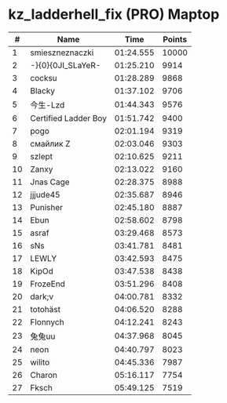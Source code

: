 # kz_ladderhell_fix (PRO) Maptop

|  # | Name | Time | Points |
|-------------- | -------------- | -------------- | -------------- | 
| 1 | smieszneznaczki | 01:24.555 | 10000 | 
| 2 | -}{0}{0JI_SLaYeR- | 01:25.210 | 9914 | 
| 3 | cocksu | 01:28.289 | 9868 | 
| 4 | Blacky | 01:37.102 | 9706 | 
| 5 | 今生-Lzd | 01:44.343 | 9576 | 
| 6 | Certified Ladder Boy | 01:51.742 | 9400 | 
| 7 | pogo | 02:01.194 | 9319 | 
| 8 | смайлик Z | 02:03.046 | 9303 | 
| 9 | szlept | 02:10.625 | 9211 | 
| 10 | Zanxy | 02:13.022 | 9160 | 
| 11 | Jnas Cage | 02:28.375 | 8988 | 
| 12 | jjjude45 | 02:35.687 | 8946 | 
| 13 | Punisher | 02:45.180 | 8887 | 
| 14 | Ebun | 02:58.602 | 8798 | 
| 15 | asraf | 03:29.468 | 8573 | 
| 16 | sNs | 03:41.781 | 8481 | 
| 17 | LEWLY | 03:42.593 | 8475 | 
| 18 | KipOd | 03:47.538 | 8438 | 
| 19 | FrozeEnd | 03:51.296 | 8408 | 
| 20 | dark;v | 04:00.781 | 8332 | 
| 21 | totohäst | 04:06.520 | 8288 | 
| 22 | Flonnych | 04:12.241 | 8243 | 
| 23 | 兔兔uu | 04:37.968 | 8045 | 
| 24 | neon | 04:40.797 | 8023 | 
| 25 | wilito | 04:45.336 | 7987 | 
| 26 | Charon | 05:16.117 | 7754 | 
| 27 | Fksch | 05:49.125 | 7519 | 

